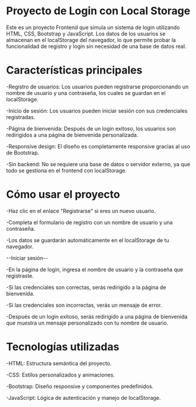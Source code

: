 # Proyecto de Login con Local Storage

Este es un proyecto Frontend que simula un sistema de login utilizando HTML, CSS, Bootstrap y JavaScript. 
Los datos de los usuarios se almacenan en el localStorage del navegador, lo que permite probar la funcionalidad de registro y login sin necesidad de una base de datos real.

# Características principales

-Registro de usuarios: Los usuarios pueden registrarse proporcionando un nombre de usuario y una contraseña, los cuales se guardan en el localStorage.

-Inicio de sesión: Los usuarios pueden iniciar sesión con sus credenciales registradas.

-Página de bienvenida: Después de un login exitoso, los usuarios son redirigidos a una página de bienvenida personalizada.

-Responsive design: El diseño es completamente responsive gracias al uso de Bootstrap.

-Sin backend: No se requiere una base de datos o servidor externo, ya que todo se gestiona en el frontend con localStorage.

# Cómo usar el proyecto

-Haz clic en el enlace "Registrarse" si eres un nuevo usuario.

-Completa el formulario de registro con un nombre de usuario y una contraseña.

-Los datos se guardarán automáticamente en el localStorage de tu navegador.

--Iniciar sesión--

-En la página de login, ingresa el nombre de usuario y la contraseña que registraste.

-Si las credenciales son correctas, serás redirigido a la página de bienvenida.

-Si las credenciales son incorrectas, verás un mensaje de error.

-Después de un login exitoso, serás redirigido a una página de bienvenida que muestra un mensaje personalizado con tu nombre de usuario.

# Tecnologías utilizadas

-HTML: Estructura semántica del proyecto.

-CSS: Estilos personalizados y animaciones.

-Bootstrap: Diseño responsive y componentes predefinidos.

-JavaScript: Lógica de autenticación y manejo de localStorage.
